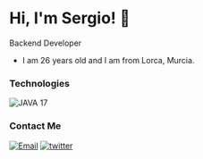 
# Hi, I'm Sergio! 👋

Backend Developer 

- I am 26 years old and I am from Lorca, Murcia.


### Technologies
![JAVA 17](https://img.shields.io/badge/Java-JDK%2017-orange)

### Contact Me
<a href="sergiomartinez2m@gmail.com"><img alt="Email" src="https://img.shields.io/badge/Gmail-sergiomartinez2m@gmail.com-blue?style=flat-square&logo=gmail"></a>
<a href="https://twitter.com/Sergio2697sm"><img alt="twitter" src="https://img.shields.io/badge/twitter-Sergio2697sm-blue?style=flat-square&logo=twitter"></a>  

